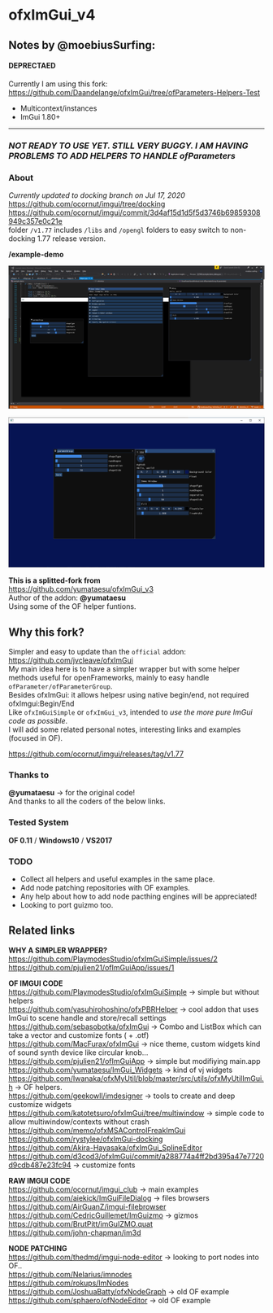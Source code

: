 ofxImGui_v4
=============================

## Notes by @moebiusSurfing:  

#### DEPRECTAED
Currently I am using this fork:  
https://github.com/Daandelange/ofxImGui/tree/ofParameters-Helpers-Test  
* Multicontext/instances
* ImGui 1.80+
-------------------------------------------------

### *NOT READY TO USE YET. STILL VERY BUGGY. I AM HAVING PROBLEMS TO ADD HELPERS TO HANDLE ofParameters*  


### About    
*Currently updated to docking branch on Jul 17, 2020*  
https://github.com/ocornut/imgui/tree/docking  
https://github.com/ocornut/imgui/commit/3d4af15d1d5f5d3746b69859308949c357e0c21e  
folder `/v1.77` includes `/libs` and `/opengl` folders to easy switch to non-docking 1.77 release version.  


**/example-demo**  

![image](https://github.com/moebiussurfing/ofxImGui_v4/blob/master/readme_images/screenshot1.PNG?raw=true "readme_images/screenshot1.PNG")  

![image](https://github.com/moebiussurfing/ofxImGui_v4/blob/master/readme_images/screenshot2.PNG?raw=true "readme_images/screenshot2.PNG")  

**This is a splitted-fork from**  
https://github.com/yumataesu/ofxImGui_v3  
Author of the addon: **@yumataesu**  
Using some of the OF helper funtions.  

## Why this fork?
Simpler and easy to update than the `official` addon:  
https://github.com/jvcleave/ofxImGui  
My main idea here is to have a simpler wrapper but with some helper methods useful for openFrameworks, mainly to easy handle `ofParameter/ofParameterGroup`.  
Besides ofxImGui: it allows helpesr using native begin/end, not required ofxImgui:Begin/End  
Like `ofxImGuiSimple` or `ofxImGui_v3`, intended to *use the more pure ImGui code as possible*.  
I will add some related personal notes, interesting links and examples (focused in OF).  


https://github.com/ocornut/imgui/releases/tag/v1.77  

### Thanks to  
**@yumataesu** -> for the original code!  
And thanks to all the coders of the below links.  

### Tested System  
**OF 0.11** / **Windows10** / **VS2017**  

### TODO
- Collect all helpers and useful examples in the same place.  
- Add node patching repositories with OF examples.  
- Any help about how to add node pacthing engines will be appreciated!  
- Looking to port guizmo too.  

## Related links  

**WHY A SIMPLER WRAPPER?**  
https://github.com/PlaymodesStudio/ofxImGuiSimple/issues/2  
https://github.com/pjulien21/ofImGuiApp/issues/1  

**OF IMGUI CODE**  
https://github.com/PlaymodesStudio/ofxImGuiSimple -> simple but without helpers  
https://github.com/yasuhirohoshino/ofxPBRHelper -> cool addon that uses ImGui to scene handle and store/recall settings  
https://github.com/sebasobotka/ofxImGui -> Combo and ListBox which can take a vector<string> and customize fonts ( + .otf)  
https://github.com/MacFurax/ofxImGui -> nice theme, custom widgets kind of sound synth device like circular knob...  
https://github.com/pjulien21/ofImGuiApp -> simple but modifiying main.app  
https://github.com/yumataesu/ImGui_Widgets -> kind of vj widgets  
https://github.com/Iwanaka/ofxMyUtil/blob/master/src/utils/ofxMyUtilImGui.h -> OF helpers.  
https://github.com/geekowll/imdesigner -> tools to create and deep customize widgets  
https://github.com/katotetsuro/ofxImGui/tree/multiwindow -> simple code to allow multiwindow/contexts without crash  
https://github.com/memo/ofxMSAControlFreakImGui  
https://github.com/rystylee/ofxImGui-docking  
https://github.com/Akira-Hayasaka/ofxImGui_SplineEditor  
https://github.com/d3cod3/ofxImGui/commit/a288774a4ff2bd395a47e7720d9cdb487e23fc94 -> customize fonts  

**RAW IMGUI CODE**  
https://github.com/ocornut/imgui_club -> main examples  
https://github.com/aiekick/ImGuiFileDialog -> files browsers  
https://github.com/AirGuanZ/imgui-filebrowser  
https://github.com/CedricGuillemet/ImGuizmo -> gizmos  
https://github.com/BrutPitt/imGuIZMO.quat  
https://github.com/john-chapman/im3d  

**NODE PATCHING**  
https://github.com/thedmd/imgui-node-editor -> looking to port nodes into OF..  
https://github.com/Nelarius/imnodes  
https://github.com/rokups/ImNodes  
https://github.com/JoshuaBatty/ofxNodeGraph -> old OF example  
https://github.com/sphaero/ofNodeEditor -> old OF example  
